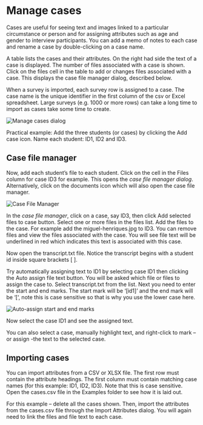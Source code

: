 # Manage cases

Cases are useful for seeing text and images linked to a particular circumstance or person and for assigning attributes such as age and gender to interview participants. You can add a memo of notes to each case and rename a case by double-clicking on a case name.


A table lists the cases and their attributes. On the right had side the text of a case is displayed. The number of files associated with a case is shown. Click on the files cell in the table to add or changes files associated with a case. This displays the case file manager dialog, described below.

When a survey is imported, each survey row is assigned to a case. The case name is the unique identifier in the first column of the csv or Excel spreadsheet. Large surveys (e.g. 1000 or more rows) can take a long time to import as cases take some time to create.

![Manage cases dialog](https://qualcoder.files.wordpress.com/2020/12/manage-cases.png)

Practical example: Add the three students (or cases) by clicking the Add case icon. Name each student: ID1, ID2 and ID3.

## Case file manager

Now, add each student’s file to each student. Click on the cell in the Files column for case ID3 for example. This opens the _case file manager dialog_. Alternatively, click on the documents icon which will also open the case file manager.

![Case File Manager](https://qualcoder.files.wordpress.com/2020/08/case-file-manager.png)

In the _case file manager_, click on a case, say ID3, then click  Add selected files to case button. Select one or more files in the files list. Add the files to the case. For  example add the miguel-henriques.jpg to ID3. You can remove files and view the files associated with the case. You will see file text will be underlined in red which indicates this text is associated with this case.

Now open the transcript.txt file. Notice the transcript begins with a student id inside square brackets [ ].

Try automatically assigning text to ID1 by selecting case ID1 then clicking the Auto assign file text button. You will be asked which file or files to assign the case to. Select transcript.txt from the list. Next you need to enter the start and end marks. The start mark will be ‘[id1]’ and the end mark will be ‘[‘, note this is case sensitive so that is why you use the lower case here.

![Auto-assign start and end marks](https://qualcoder.files.wordpress.com/2019/01/automarking_case.png?w=443&h=232)

Now select the case ID1 and see the assigned text.

You can also select a case, manually highlight text, and right-click to mark – or assign -the text to the selected case.

## Importing cases

You can import attributes from a CSV or XLSX file. The first row must contain the attribute headings. The first column must contain matching case names (for this example: ID1, ID2, ID3). Note that this is case sensitive. Open the cases.csv file in the Examples folder to see how it is laid out.

For this example – delete all the cases shown. Then, import the attributes from the cases.csv file through the Import Attributes dialog. You will again need to link the files and file text to each case.